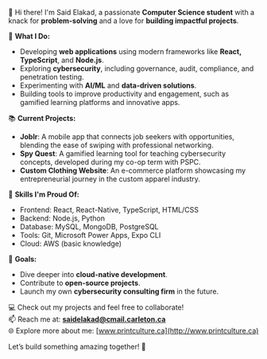 👋 Hi there! I'm Said Elakad, a passionate **Computer Science student** with a knack for **problem-solving** and a love for **building impactful projects**.

🔧 **What I Do:**
- Developing **web applications** using modern frameworks like **React, TypeScript**, and **Node.js**.
- Exploring **cybersecurity**, including governance, audit, compliance, and penetration testing.
- Experimenting with **AI/ML** and **data-driven solutions**.
- Building tools to improve productivity and engagement, such as gamified learning platforms and innovative apps.

📚 **Current Projects:**
- **Joblr**: A mobile app that connects job seekers with opportunities, blending the ease of swiping with professional networking.
- **Spy Quest**: A gamified learning tool for teaching cybersecurity concepts, developed during my co-op term with PSPC.
- **Custom Clothing Website**: An e-commerce platform showcasing my entrepreneurial journey in the custom apparel industry.

🌟 **Skills I'm Proud Of:**
- Frontend: React, React-Native, TypeScript, HTML/CSS
- Backend: Node.js, Python
- Database: MySQL, MongoDB, PostgreSQL
- Tools: Git, Microsoft Power Apps, Expo CLI
- Cloud: AWS (basic knowledge)

🚀 **Goals:**
- Dive deeper into **cloud-native development**.
- Contribute to **open-source projects**.
- Launch my own **cybersecurity consulting firm** in the future.

💻 Check out my projects and feel free to collaborate!  
📫 Reach me at: **saidelakad@cmail.carleton.ca**  
🌐 Explore more about me: [www.printculture.ca](http://www.printculture.ca)

Let’s build something amazing together! 🚀
